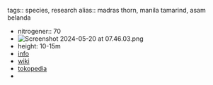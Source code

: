 tags:: species, research
alias:: madras thorn, manila tamarind, asam belanda
- nitrogener:: 70
- ![Screenshot 2024-05-20 at 07.46.03.png](https://peach-geographical-bat-397.mypinata.cloud/ipfs/QmPdVNRs2SrbUatXDSQ75Ab7Jn5dsSwU7e74Mw4CdpJzQN)
- height: 10-15m
- [info](http://www.plantsofasia.com/index/pithecellobium_dulce/0-640)
- [wiki](https://en.wikipedia.org/wiki/Pithecellobium_dulce)
- [tokopedia](https://www.tokopedia.com/victoryseed/biji-asem-asam-manila-tamarind-londo-belanda-pithecellobium-dulce?extParam=ivf%3Dfalse%26src%3Dsearch)
-